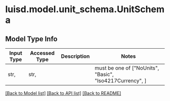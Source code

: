 # luisd.model.unit_schema.UnitSchema

## Model Type Info
Input Type | Accessed Type | Description | Notes
------------ | ------------- | ------------- | -------------
str,  | str,  |  | must be one of ["NoUnits", "Basic", "Iso4217Currency", ] 

[[Back to Model list]](../../README.md#documentation-for-models) [[Back to API list]](../../README.md#documentation-for-api-endpoints) [[Back to README]](../../README.md)

